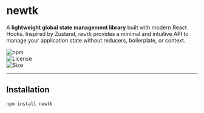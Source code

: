 # newtk

A **lightweight global state management library** built with modern React Hooks. Inspired by Zustand, `newtk` provides a minimal and intuitive API to manage your application state without reducers, boilerplate, or context.

![npm](https://img.shields.io/npm/v/newtk)  
![License](https://img.shields.io/npm/l/newtk)  
![Size](https://img.shields.io/bundlephobia/minzip/newtk)

---

## Installation

```bash
npm install newtk
